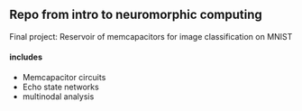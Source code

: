## Repo from intro to neuromorphic computing

Final project: Reservoir of memcapacitors for image classification on MNIST

#### includes
- Memcapacitor circuits
- Echo state networks
- multinodal analysis
